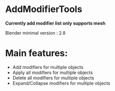 # AddModifierTools
**Currently add modifier list only supports mesh**

Blender minimal version : 2.8

# Main features:
- Add modifiers for multiple objects
- Apply all modifiers for multiple objects
- Delete all modifiers for multiple objects
- Expand/Collapse modifiers for multiple objects
